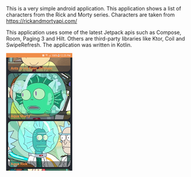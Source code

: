 This is a very simple android application. This application shows a list of characters from the Rick and Morty series.
Characters are taken from https://rickandmortyapi.com/

This application uses some of the latest Jetpack apis such as Compose, Room, Paging 3 and Hilt. Others are third-party libraries like 
Ktor, Coil and SwipeRefresh. The application was written in Kotlin.

![Alt text](https://github.com/otorresd/RAM/blob/master/Images/Screenshot_20210923-122539.png)
